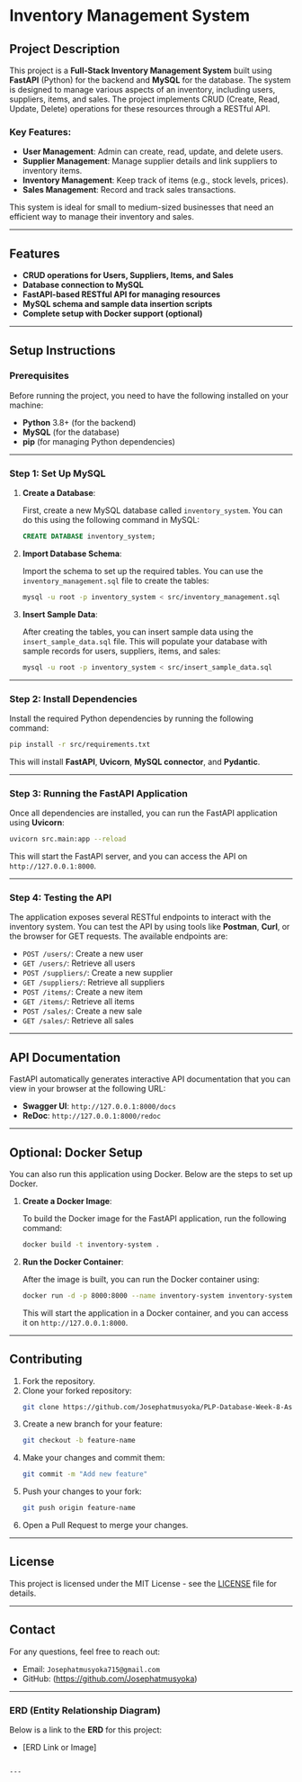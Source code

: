 
# Inventory Management System

## Project Description

This project is a **Full-Stack Inventory Management System** built using **FastAPI** (Python) for the backend and **MySQL** for the database. The system is designed to manage various aspects of an inventory, including users, suppliers, items, and sales. The project implements CRUD (Create, Read, Update, Delete) operations for these resources through a RESTful API.

### Key Features:
- **User Management**: Admin can create, read, update, and delete users.
- **Supplier Management**: Manage supplier details and link suppliers to inventory items.
- **Inventory Management**: Keep track of items (e.g., stock levels, prices).
- **Sales Management**: Record and track sales transactions.

This system is ideal for small to medium-sized businesses that need an efficient way to manage their inventory and sales.

---

## Features

- **CRUD operations for Users, Suppliers, Items, and Sales**
- **Database connection to MySQL**
- **FastAPI-based RESTful API for managing resources**
- **MySQL schema and sample data insertion scripts**
- **Complete setup with Docker support (optional)**

---

## Setup Instructions

### Prerequisites

Before running the project, you need to have the following installed on your machine:

- **Python** 3.8+ (for the backend)
- **MySQL** (for the database)
- **pip** (for managing Python dependencies)

---

### Step 1: Set Up MySQL

1. **Create a Database**:

   First, create a new MySQL database called `inventory_system`. You can do this using the following command in MySQL:

   ```sql
   CREATE DATABASE inventory_system;
   ```

2. **Import Database Schema**:

   Import the schema to set up the required tables. You can use the `inventory_management.sql` file to create the tables:

   ```bash
   mysql -u root -p inventory_system < src/inventory_management.sql
   ```

3. **Insert Sample Data**:

   After creating the tables, you can insert sample data using the `insert_sample_data.sql` file. This will populate your database with sample records for users, suppliers, items, and sales:

   ```bash
   mysql -u root -p inventory_system < src/insert_sample_data.sql
   ```

---

### Step 2: Install Dependencies

Install the required Python dependencies by running the following command:

```bash
pip install -r src/requirements.txt
```

This will install **FastAPI**, **Uvicorn**, **MySQL connector**, and **Pydantic**.

---

### Step 3: Running the FastAPI Application

Once all dependencies are installed, you can run the FastAPI application using **Uvicorn**:

```bash
uvicorn src.main:app --reload
```

This will start the FastAPI server, and you can access the API on `http://127.0.0.1:8000`.

---

### Step 4: Testing the API

The application exposes several RESTful endpoints to interact with the inventory system. You can test the API by using tools like **Postman**, **Curl**, or the browser for GET requests. The available endpoints are:

- `POST /users/`: Create a new user
- `GET /users/`: Retrieve all users
- `POST /suppliers/`: Create a new supplier
- `GET /suppliers/`: Retrieve all suppliers
- `POST /items/`: Create a new item
- `GET /items/`: Retrieve all items
- `POST /sales/`: Create a new sale
- `GET /sales/`: Retrieve all sales

---

## API Documentation

FastAPI automatically generates interactive API documentation that you can view in your browser at the following URL:

- **Swagger UI**: `http://127.0.0.1:8000/docs`
- **ReDoc**: `http://127.0.0.1:8000/redoc`

---

## Optional: Docker Setup

You can also run this application using Docker. Below are the steps to set up Docker.

1. **Create a Docker Image**:

   To build the Docker image for the FastAPI application, run the following command:

   ```bash
   docker build -t inventory-system .
   ```

2. **Run the Docker Container**:

   After the image is built, you can run the Docker container using:

   ```bash
   docker run -d -p 8000:8000 --name inventory-system inventory-system
   ```

   This will start the application in a Docker container, and you can access it on `http://127.0.0.1:8000`.

---

## Contributing

1. Fork the repository.
2. Clone your forked repository:
   ```bash
   git clone https://github.com/Josephatmusyoka/PLP-Database-Week-8-Assignment.git
   ```
3. Create a new branch for your feature:
   ```bash
   git checkout -b feature-name
   ```
4. Make your changes and commit them:
   ```bash
   git commit -m "Add new feature"
   ```
5. Push your changes to your fork:
   ```bash
   git push origin feature-name
   ```
6. Open a Pull Request to merge your changes.

---

## License

This project is licensed under the MIT License - see the [LICENSE](LICENSE) file for details.

---

## Contact

For any questions, feel free to reach out:

- Email: `Josephatmusyoka715@gmail.com`
- GitHub: (https://github.com/Josephatmusyoka)

---

### **ERD (Entity Relationship Diagram)**

Below is a link to the **ERD** for this project:

- [ERD Link or Image]

```

---

